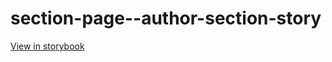 # section-page--author-section-story

[View in storybook](https://raw.githack.com/Independent-Digital-News-and-Media-Ltd/standard-pwamp-sb/PR-530-sb/index.html?path=/story/section-page--author-section-story)